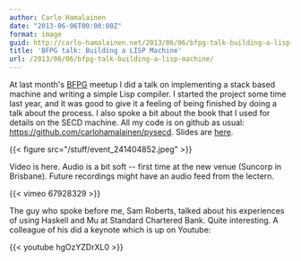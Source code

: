 ```yaml
---
author: Carlo Hamalainen
date: "2013-06-06T00:00:00Z"
format: image
guid: http://carlo-hamalainen.net/2013/06/06/bfpg-talk-building-a-lisp-machine/
title: 'BFPG talk: Building a LISP Machine'
url: /2013/06/06/bfpg-talk-building-a-lisp-machine/
---
```


At last month's [BFPG](http://www.meetup.com/Brisbane-Functional-Programming-Group/events/104664052/) meetup I did a talk on implementing a stack based machine and writing a simple Lisp compiler. I started the project some time last year, and it was good to give it a feeling of being finished by doing a talk about the process. I also spoke a bit about the book that I used for details on the SECD machine. All my code is on github as usual: <https://github.com/carlohamalainen/pysecd>. Slides are [here](/stuff/bfpg-mini-lisp).

{{< figure src="/stuff/event_241404852.jpeg" >}}

Video is here. Audio is a bit soft -- first time at the new venue (Suncorp in Brisbane). Future recordings might have an audio feed from the lectern.

{{< vimeo 67928329 >}}

The guy who spoke before me, Sam Roberts, talked about his experiences of using Haskell and Mu at Standard Chartered Bank. Quite interesting. A colleague of his did a keynote which is up on Youtube:

{{< youtube hgOzYZDrXL0 >}}
